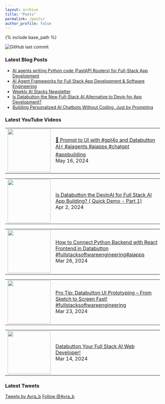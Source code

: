```yaml
---
layout: archive
title: "Posts"
permalink: /posts/
author_profile: false
--- 
```

{% include base_path %}



![GitHub last commit](https://img.shields.io/github/last-commit/AvratanuBiswas/AvratanuBiswas.github.io/master)


### Latest Blog Posts 

<!-- BLOG-POST-LIST:START -->
- [AI agents writing Python code &lpar;FastAPI Routers&rpar; for Full-Stack App Development](https://medium.com/databutton/ai-agents-writing-python-code-fastapi-routers-for-full-stack-app-development-76379ee1fc23?source=rss-bf79cad6afa1------2)
- [AI Agent Frameworks for Full Stack App Development &amp; Software Engineering](https://medium.com/databutton/ai-agent-frameworks-for-full-stack-app-development-and-software-engineering-9cad8cd82678?source=rss-bf79cad6afa1------2)
- [Weekly AI Stacks Newsletter](https://medium.com/@avra42/the-weekly-ai-stacks-newsletter-ef4953ce8697?source=rss-bf79cad6afa1------2)
- [Is Databutton the New Full-Stack AI Alternative to Devin for App Development?](https://medium.com/databutton/is-databutton-the-new-full-stack-ai-alternative-to-devin-for-app-development-888a8e33a54a?source=rss-bf79cad6afa1------2)
- [Building Personalized AI Chatbots Without Coding, Just by Prompting](https://medium.com/databutton/building-personalized-ai-chatbots-without-coding-just-by-prompting-c3ba2595e47f?source=rss-bf79cad6afa1------2)
<!-- BLOG-POST-LIST:END -->

### Latest YouTube Videos

<!-- YOUTUBE:START --><table><tr><td><a href="https://www.youtube.com/watch?v=zT3pa6zVyD4"><img width="140px" src="https://i.ytimg.com/vi/zT3pa6zVyD4/mqdefault.jpg"></a></td>
<td><a href="https://www.youtube.com/watch?v=zT3pa6zVyD4">🤯 Prompt to UI with #gpt4o  and Databutton AI⚡️ #aiagents #aiapps  #chatgpt #appbuilding</a><br/>May 16, 2024</td></tr></table>
<table><tr><td><a href="https://www.youtube.com/watch?v=fLALBVuHKL8"><img width="140px" src="https://i.ytimg.com/vi/fLALBVuHKL8/mqdefault.jpg"></a></td>
<td><a href="https://www.youtube.com/watch?v=fLALBVuHKL8">Is Databutton the DevinAI for Full Stack AI App Building? &lpar; Quick Demo - Part 1&rpar;</a><br/>Apr 2, 2024</td></tr></table>
<table><tr><td><a href="https://www.youtube.com/watch?v=gD2rVaAgUEM"><img width="140px" src="https://i.ytimg.com/vi/gD2rVaAgUEM/mqdefault.jpg"></a></td>
<td><a href="https://www.youtube.com/watch?v=gD2rVaAgUEM">How to Connect Python Backend with React Frontend in Databutton #fullstacksoftwareengineering#aiapps</a><br/>Mar 26, 2024</td></tr></table>
<table><tr><td><a href="https://www.youtube.com/watch?v=um8K4utubZM"><img width="140px" src="https://i.ytimg.com/vi/um8K4utubZM/mqdefault.jpg"></a></td>
<td><a href="https://www.youtube.com/watch?v=um8K4utubZM">Pro Tip: Databutton UI Prototyping – From Sketch to Screen Fast! #fullstacksoftwareengineering</a><br/>Mar 23, 2024</td></tr></table>
<table><tr><td><a href="https://www.youtube.com/watch?v=KPik6zZnNsA"><img width="140px" src="https://i.ytimg.com/vi/KPik6zZnNsA/mqdefault.jpg"></a></td>
<td><a href="https://www.youtube.com/watch?v=KPik6zZnNsA">Databutton Your Full Stack AI Web Developer!</a><br/>Mar 14, 2024</td></tr></table>
<!-- YOUTUBE:END -->


### Latest Tweets

<a class="twitter-timeline" data-width="600" data-height="1000" data-dnt="true" data-theme="light" href="https://twitter.com/Avra_b?ref_src=twsrc%5Etfw">Tweets by Avra_b</a> <script async src="https://platform.twitter.com/widgets.js" charset="utf-8" ></script>
<a href="https://twitter.com/Avra_b?ref_src=twsrc%5Etfw" class="twitter-follow-button" data-show-count="true">Follow @Avra_b</a><script async src="https://platform.twitter.com/widgets.js" charset="utf-8"></script>
